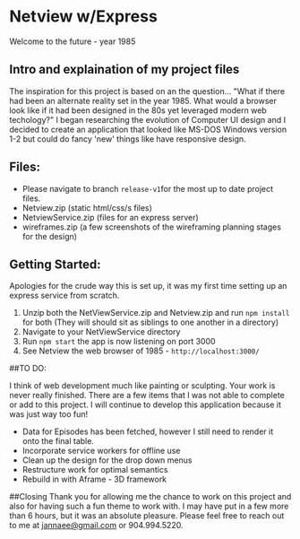 # Netview w/Express
Welcome to the future - year 1985


## Intro and explaination of my project files
The inspiration for this project is based on an the question... "What if there had been an alternate reality set in the year 1985. What would a browser look like if it had been designed in the 80s yet leveraged modern web techology?" I began researching the evolution of Computer UI design and I decided to create an application that looked like MS-DOS Windows version 1-2 but could do fancy 'new' things like have responsive design.


## Files:
- Please navigate to branch `release-v1`for the most up to date project files.
- Netview.zip (static html/css/s files)
- NetviewService.zip (files for an express server)
- wireframes.zip (a few screenshots of the wireframing planning stages for the design)



## Getting Started:
Apologies for the crude way this is set up, it was my first time setting up an express service from scratch.

1. Unzip both the NetViewService.zip and Netview.zip and run `npm install` for both
  (They will should sit as siblings to one another in a directory)
2. Navigate to your NetViewService directory
3. Run `npm start` the app is now listening on port 3000
4. See Netview the web browser of 1985 - `http://localhost:3000/`



##TO DO:

I think of web development much like painting or sculpting. Your work is never really finished. There are a few items that I was not able to complete or add to this project. I will continue to develop this application because it was just way too fun!

- Data for Episodes has been fetched, however I still need to render it onto the final table.
- Incorporate service workers for offline use
- Clean up the design for the drop down menus
- Restructure work for optimal semantics
- Rebuild in with Aframe - 3D framework


##Closing
Thank you for allowing me the chance to work on this project and also for having such a fun theme to work with. I may have put in a few more than 6 hours, but it was an absolute pleasure. Please feel free to reach out to me at jannaee@gmail.com or 904.994.5220.
